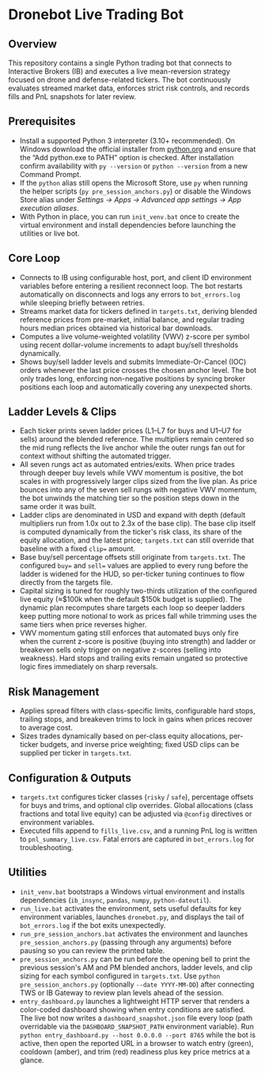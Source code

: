 # Dronebot Live Trading Bot

## Overview
This repository contains a single Python trading bot that connects to Interactive Brokers (IB) and executes a live mean-reversion strategy focused on drone and defense-related tickers. The bot continuously evaluates streamed market data, enforces strict risk controls, and records fills and PnL snapshots for later review.

## Prerequisites
* Install a supported Python 3 interpreter (3.10+ recommended). On Windows download the official installer from [python.org](https://www.python.org/downloads/windows/) and ensure that the “Add python.exe to PATH” option is checked. After installation confirm availability with `py --version` or `python --version` from a new Command Prompt.
* If the `python` alias still opens the Microsoft Store, use `py` when running the helper scripts (`py pre_session_anchors.py`) or disable the Windows Store alias under *Settings → Apps → Advanced app settings → App execution aliases*.
* With Python in place, you can run `init_venv.bat` once to create the virtual environment and install dependencies before launching the utilities or live bot.

## Core Loop
* Connects to IB using configurable host, port, and client ID environment variables before entering a resilient reconnect loop. The bot restarts automatically on disconnects and logs any errors to `bot_errors.log` while sleeping briefly between retries.
* Streams market data for tickers defined in `targets.txt`, deriving blended reference prices from pre-market, initial balance, and regular trading hours median prices obtained via historical bar downloads.
* Computes a live volume-weighted volatility (VWV) z-score per symbol using recent dollar-volume increments to adapt buy/sell thresholds dynamically.
* Shows buy/sell ladder levels and submits Immediate-Or-Cancel (IOC) orders whenever the last price crosses the chosen anchor level. The bot only trades long, enforcing non-negative positions by syncing broker positions each loop and automatically covering any unexpected shorts.

## Ladder Levels & Clips
* Each ticker prints seven ladder prices (L1–L7 for buys and U1–U7 for sells) around the blended reference. The multipliers remain centered so the mid rung reflects the live anchor while the outer rungs fan out for context without shifting the automated trigger.
* All seven rungs act as automated entries/exits. When price trades through deeper buy levels while VWV momentum is positive, the bot scales in with progressively larger clips sized from the live plan. As price bounces into any of the seven sell rungs with negative VWV momentum, the bot unwinds the matching tier so the position steps down in the same order it was built.
* Ladder clips are denominated in USD and expand with depth (default multipliers run from 1.0x out to 2.3x of the base clip). The base clip itself is computed dynamically from the ticker's risk class, its share of the equity allocation, and the latest price; `targets.txt` can still override that baseline with a fixed `clip=` amount.
* Base buy/sell percentage offsets still originate from `targets.txt`. The configured `buy=` and `sell=` values are applied to every rung before the ladder is widened for the HUD, so per-ticker tuning continues to flow directly from the targets file.
* Capital sizing is tuned for roughly two-thirds utilization of the configured live equity (≈$100k when the default $150k budget is supplied). The dynamic plan recomputes share targets each loop so deeper ladders keep putting more notional to work as prices fall while trimming uses the same tiers when price reverses higher.
* VWV momentum gating still enforces that automated buys only fire when the current z-score is positive (buying into strength) and ladder or breakeven sells only trigger on negative z-scores (selling into weakness). Hard stops and trailing exits remain ungated so protective logic fires immediately on sharp reversals.

## Risk Management
* Applies spread filters with class-specific limits, configurable hard stops, trailing stops, and breakeven trims to lock in gains when prices recover to average cost.
* Sizes trades dynamically based on per-class equity allocations, per-ticker budgets, and inverse price weighting; fixed USD clips can be supplied per ticker in `targets.txt`.

## Configuration & Outputs
* `targets.txt` configures ticker classes (`risky` / `safe`), percentage offsets for buys and trims, and optional clip overrides. Global allocations (class fractions and total live equity) can be adjusted via `@config` directives or environment variables.
* Executed fills append to `fills_live.csv`, and a running PnL log is written to `pnl_summary_live.csv`. Fatal errors are captured in `bot_errors.log` for troubleshooting.

## Utilities
* `init_venv.bat` bootstraps a Windows virtual environment and installs dependencies (`ib_insync`, `pandas`, `numpy`, `python-dateutil`).
* `run_live.bat` activates the environment, sets useful defaults for key environment variables, launches `dronebot.py`, and displays the tail of `bot_errors.log` if the bot exits unexpectedly.
* `run_pre_session_anchors.bat` activates the environment and launches `pre_session_anchors.py` (passing through any arguments) before pausing so you can review the printed table.
* `pre_session_anchors.py` can be run before the opening bell to print the previous session's AM and PM blended anchors, ladder levels, and clip sizing for each symbol configured in `targets.txt`. Use `python pre_session_anchors.py` (optionally `--date YYYY-MM-DD`) after connecting TWS or IB Gateway to review plan levels ahead of the session.
* `entry_dashboard.py` launches a lightweight HTTP server that renders a color-coded dashboard showing when entry conditions are satisfied. The live bot now writes a `dashboard_snapshot.json` file every loop (path overridable via the `DASHBOARD_SNAPSHOT_PATH` environment variable). Run `python entry_dashboard.py --host 0.0.0.0 --port 8765` while the bot is active, then open the reported URL in a browser to watch entry (green), cooldown (amber), and trim (red) readiness plus key price metrics at a glance.
